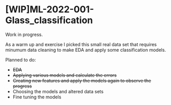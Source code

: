 # [WIP]ML-2022-001-Glass_classification
Work in progress.

As a warm up and exercise I picked this small real data set that requires minumum data cleaning to make EDA and apply some classification models.

Planned to do:
- ~~EDA~~
- ~~Applying various models and calculate the errors~~
- ~~Creating new features and apply the models again to observe the progress~~
- Choosing the models and altered data sets
- Fine tuning the models
